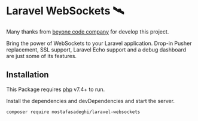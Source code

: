 # Laravel WebSockets 🛰

Many thanks from  [beyone code company](https://beyondco.de/) for develop this project.


Bring the power of WebSockets to your Laravel application. Drop-in Pusher replacement, SSL support, Laravel Echo support and a debug dashboard are just some of its features.

<!-- fasdfaf -->
## Installation

This Package requires [php](https://php.net/) v7.4+ to run.

Install the dependencies and devDependencies and start the server.

```sh
composer require mostafasadeghi/laravel-websockets
```
